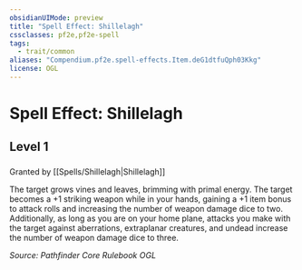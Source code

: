 ```yaml
---
obsidianUIMode: preview
title: "Spell Effect: Shillelagh"
cssclasses: pf2e,pf2e-spell
tags:
  - trait/common
aliases: "Compendium.pf2e.spell-effects.Item.deG1dtfuQph03Kkg"
license: OGL
---
```

# Spell Effect: Shillelagh
## Level 1
### 






Granted by [[Spells/Shillelagh|Shillelagh]]

The target grows vines and leaves, brimming with primal energy. The target becomes a +1 striking weapon while in your hands, gaining a +1 item bonus to attack rolls and increasing the number of weapon damage dice to two. Additionally, as long as you are on your home plane, attacks you make with the target against aberrations, extraplanar creatures, and undead increase the number of weapon damage dice to three.

*Source: Pathfinder Core Rulebook*
*OGL*
